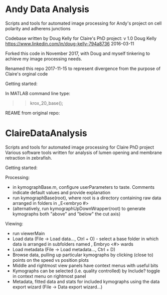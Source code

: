 # Andy Data Analysis

Scripts and tools for automated image processing for Andy's project on cell polarity and adherens junctions

Codebase written by Doug Kelly for Claire's PhD project:
v 1.0
Doug Kelly
https://www.linkedin.com/in/doug-kelly-794a8736
2016-03-11

Forked this code in November 2017, with Doug and myself tinkering to achieve my image processing needs.

Renamed this repo 2017-11-15 to represent divergence from the purpose of Claire's orginal code

Getting started:

In MATLAB command line type:
>> krox_20_base();


REAME from original repo:

# ClaireDataAnalysis
Scripts and tools for automated image processing for Claire PhD project
Various software tools written for analysis of lumen opening and membrane retraction in zebrafish. 

Getting started:

Processing:
  - in kymographBase.m, configure userParameters to taste. Comments indicate default values and provide explanation
  - run kymographBase(root), where root is a directory containing raw data arranged in folders in <ddmmyy>_E<embryo #>
  - (alternatively, run kymographUpDownWrapper(root) to generate kymographs both "above" and "below" the cut axis)
  
Viewing: 
  - run viewerMain
  - Load data (File -> Load data..., Ctrl + O) - select a base folder in which data is arranged in subfolders named <ddmmyy>, Embryo <#> <x>wards
  - Load metadata (File -> Load metadata..., Ctrl + D)
  - Browse data, pulling up particular kymographs by clicking (close to) points on the speed vs position plots
  - Middle and rightmost view panels have context menus with useful bits
  - Kymographs can be selected (i.e. quality controlled) by Include? toggle in context menu on rightmost panel
  - Metadata, fitted data and stats for included kymographs using the data export wizard (File -> Data export wizard...)
  
